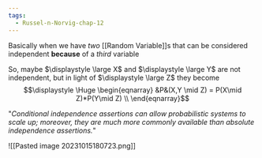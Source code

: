 ```yaml
---
tags:
  - Russel-n-Norvig-chap-12
---
```


Basically when we have *two* [[Random Variable]]s that can be considered independent **because** of a *third* variable

So, maybe $\displaystyle \large X$ and $\displaystyle \large Y$ are not independent, but in light of $\displaystyle \large Z$ they become
$$\displaystyle \Huge \begin{eqnarray} 
&P&(X,Y \mid Z) = P(X\mid Z)*P(Y\mid Z) \\
\end{eqnarray}$$

"*Conditional independence assertions can allow probabilistic systems to scale up; moreover, they are much more commonly available than absolute independence assertions.*"

![[Pasted image 20231015180723.png]]